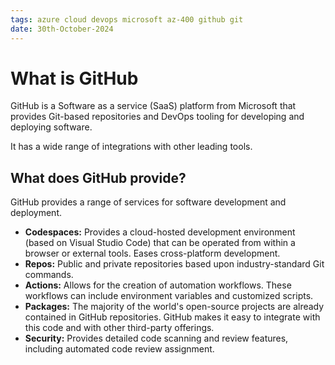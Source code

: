 ```yaml
---
tags: azure cloud devops microsoft az-400 github git
date: 30th-October-2024
---
```


# What is GitHub

GitHub is a Software as a service (SaaS) platform from Microsoft that provides Git-based repositories and DevOps tooling for developing and deploying software.

It has a wide range of integrations with other leading tools.

## What does GitHub provide?

GitHub provides a range of services for software development and deployment.

- **Codespaces:** Provides a cloud-hosted development environment (based on Visual Studio Code) that can be operated from within a browser or external tools. Eases cross-platform development.
- **Repos:** Public and private repositories based upon industry-standard Git commands.
- **Actions:** Allows for the creation of automation workflows. These workflows can include environment variables and customized scripts.
- **Packages:** The majority of the world's open-source projects are already contained in GitHub repositories. GitHub makes it easy to integrate with this code and with other third-party offerings.
- **Security:** Provides detailed code scanning and review features, including automated code review assignment.